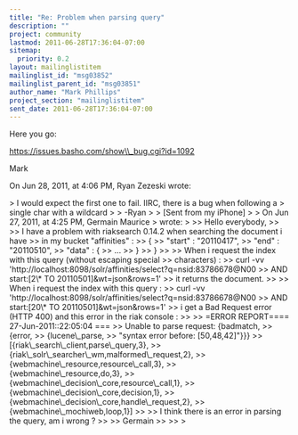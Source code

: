 ```yaml
---
title: "Re: Problem when parsing query"
description: ""
project: community
lastmod: 2011-06-28T17:36:04-07:00
sitemap:
  priority: 0.2
layout: mailinglistitem
mailinglist_id: "msg03852"
mailinglist_parent_id: "msg03851"
author_name: "Mark Phillips"
project_section: "mailinglistitem"
sent_date: 2011-06-28T17:36:04-07:00
---
```



Here you go:

https://issues.basho.com/show\\_bug.cgi?id=1092

Mark


On Jun 28, 2011, at 4:06 PM, Ryan Zezeski  wrote:

&gt; I would expect the first one to fail. IIRC, there is a bug when following a 
&gt; single char with a wildcard
&gt; 
&gt; -Ryan
&gt; 
&gt; [Sent from my iPhone]
&gt; 
&gt; On Jun 27, 2011, at 4:25 PM, Germain Maurice 
&gt;  wrote:
&gt; 
&gt;&gt; Hello everybody,
&gt;&gt; 
&gt;&gt; I have a problem with riaksearch 0.14.2 when searching the document i have 
&gt;&gt; in my bucket "affinities" :
&gt;&gt; {
&gt;&gt; "start" : "20110417",
&gt;&gt; "end" : "20110510",
&gt;&gt; "data" : {
&gt;&gt; ...
&gt;&gt; }
&gt;&gt; }
&gt;&gt; 
&gt;&gt; When i request the index with this query (without escaping special 
&gt;&gt; characters) :
&gt;&gt; curl -vv 'http://localhost:8098/solr/affinities/select?q=nsid:83786678@N00 
&gt;&gt; AND start:[2\\* TO 20110501]&wt=json&rows=1'
&gt;&gt; it returns the document.
&gt;&gt; 
&gt;&gt; When i request the index with this query :
&gt;&gt; curl -vv 'http://localhost:8098/solr/affinities/select?q=nsid:83786678@N00 
&gt;&gt; AND start:[20\\* TO 20110501]&wt=json&rows=1'
&gt;&gt; i get a Bad Request error (HTTP 400) and this error in the riak console :
&gt;&gt; 
&gt;&gt; =ERROR REPORT==== 27-Jun-2011::22:05:04 ===
&gt;&gt; Unable to parse request: {badmatch,
&gt;&gt; {error,
&gt;&gt; {lucene\\_parse,
&gt;&gt; "syntax error before: [50,48,42]"}}}
&gt;&gt; [{riak\\_search\\_client,parse\\_query,3},
&gt;&gt; {riak\\_solr\\_searcher\\_wm,malformed\\_request,2},
&gt;&gt; {webmachine\\_resource,resource\\_call,3},
&gt;&gt; {webmachine\\_resource,do,3},
&gt;&gt; {webmachine\\_decision\\_core,resource\\_call,1},
&gt;&gt; {webmachine\\_decision\\_core,decision,1},
&gt;&gt; {webmachine\\_decision\\_core,handle\\_request,2},
&gt;&gt; {webmachine\\_mochiweb,loop,1}]
&gt;&gt; 
&gt;&gt; I think there is an error in parsing the query, am i wrong ?
&gt;&gt; 
&gt;&gt; Germain
&gt;&gt; 
&gt;&gt; 
&gt; 

